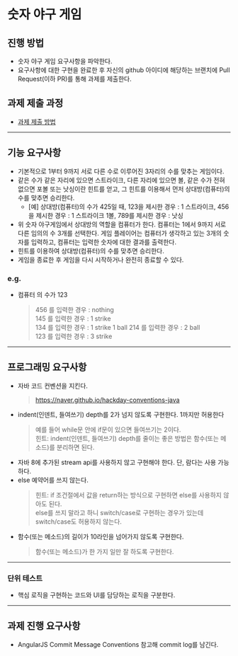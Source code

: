 # 숫자 야구 게임
## 진행 방법
* 숫자 야구 게임 요구사항을 파악한다.
* 요구사항에 대한 구현을 완료한 후 자신의 github 아이디에 해당하는 브랜치에 Pull Request(이하 PR)를 통해 과제를 제출한다.

## 과제 제출 과정
* [과제 제출 방법](https://github.com/next-step/nextstep-docs/tree/master/precourse)

- - -

## 기능 요구사항

- 기본적으로 1부터 9까지 서로 다른 수로 이루어진 3자리의 수를 맞추는 게임이다. 
- 같은 수가 같은 자리에 있으면 스트라이크, 다른 자리에 있으면 볼, 같은 수가 전혀 없으면 포볼 또는 낫싱이란 힌트를 얻고, 그 힌트를 이용해서 먼저 상대방(컴퓨터)의 수를 맞추면 승리한다.
  - [예] 상대방(컴퓨터)의 수가 425일 때, 123을 제시한 경우 : 1 스트라이크, 456을 제시한 경우 : 1 스트라이크 1볼, 789를 제시한 경우 : 낫싱
- 위 숫자 야구게임에서 상대방의 역할을 컴퓨터가 한다. 컴퓨터는 1에서 9까지 서로 다른 임의의 수 3개를 선택한다. 
  게임 플레이어는 컴퓨터가 생각하고 있는 3개의 숫자를 입력하고, 컴퓨터는 입력한 숫자에 대한 결과를 출력한다.
- 힌트를 이용하여 상대방(컴퓨터)의 수를 맞추면 승리한다.
- 게임을 종료한 후 게임을 다시 시작하거나 완전히 종료할 수 있다.

### e.g.

- 컴퓨터 의 수가 123
  > 456 를 입력한 경우 : nothing  
  > 145 를 입력한 경우 : 1 strike  
  > 134 를 입력한 경우 : 1 strike 1 ball
  > 214 를 입력한 경우 : 2 ball  
  > 123 를 입력한 경우 : 3 strike

- - -

## 프로그래밍 요구사항

- 자바 코드 컨벤션을 지킨다.
  > https://naver.github.io/hackday-conventions-java
- indent(인덴트, 들여쓰기) depth를 2가 넘지 않도록 구현한다. 1까지만 허용한다
  > 예를 들어 while문 안에 if문이 있으면 들여쓰기는 2이다.  
  > 힌트: indent(인덴트, 들여쓰기) depth를 줄이는 좋은 방법은 함수(또는 메소드)를 분리하면 된다.
- 자바 8에 추가된 stream api를 사용하지 않고 구현해야 한다. 단, 람다는 사용 가능하다.
- else 예약어를 쓰지 않는다.
  > 힌트: if 조건절에서 값을 return하는 방식으로 구현하면 else를 사용하지 않아도 된다.  
  > else를 쓰지 말라고 하니 switch/case로 구현하는 경우가 있는데 switch/case도 허용하지 않는다.
- 함수(또는 메소드)의 길이가 10라인을 넘어가지 않도록 구현한다.
  > 함수(또는 메소드)가 한 가지 일만 잘 하도록 구현한다.

- - -
### 단위 테스트

- 핵심 로직을 구현하는 코드와 UI를 담당하는 로직을 구분한다.

---

## 과제 진행 요구사항

- AngularJS Commit Message Conventions 참고해 commit log를 남긴다.
